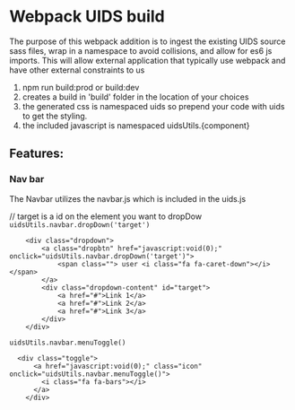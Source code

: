 # Webpack UIDS build

The purpose of this webpack addition is to ingest the existing UIDS source sass files, wrap in a namespace to avoid collisions, and allow for es6 js imports.
This will allow external application that typically use webpack and have other external constraints to us

1. npm run build:prod or build:dev
2. creates a build in 'build' folder in the location of your choices
3. the generated css is namespaced uids so prepend your code with uids to get the styling.
4. the included javascript is namespaced uidsUtils.{component}

## Features:
### Nav bar
The Navbar utilizes the navbar.js which is included in the uids.js

// target is a id on the element you want to dropDow
`uidsUtils.navbar.dropDown('target')`

```
    <div class="dropdown">
        <a class="dropbtn" href="javascript:void(0);" onclick="uidsUtils.navbar.dropDown('target')">
            <span class=""> user <i class="fa fa-caret-down"></i></span>
        </a>
        <div class="dropdown-content" id="target">
            <a href="#">Link 1</a>
            <a href="#">Link 2</a>
            <a href="#">Link 3</a>
        </div>
    </div>
```

`uidsUtils.navbar.menuToggle()`

```
  <div class="toggle">
      <a href="javascript:void(0);" class="icon" onclick="uidsUtils.navbar.menuToggle()">
        <i class="fa fa-bars"></i>
      </a>
    </div>
```
